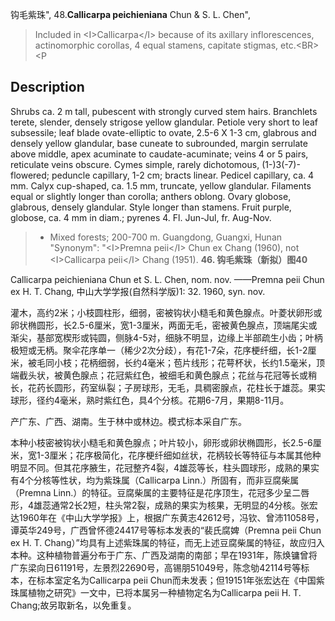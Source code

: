 钩毛紫珠",
48.**Callicarpa peichieniana** Chun & S. L. Chen",

> Included in &lt;I&gt;Callicarpa&lt;/I&gt; because of its axillary inflorescences, actinomorphic corollas, 4 equal stamens, capitate stigmas, etc.&lt;BR&gt;  &lt;P

## Description
Shrubs ca. 2 m tall, pubescent with strongly curved stem hairs. Branchlets terete, slender, densely strigose yellow glandular. Petiole very short to leaf subsessile; leaf blade ovate-elliptic to ovate, 2.5-6 X  1-3 cm, glabrous and densely yellow glandular, base cuneate to subrounded, margin serrulate above middle, apex acuminate to caudate-acuminate; veins 4 or 5 pairs, reticulate veins obscure. Cymes simple, rarely dichotomous, (1-)3(-7)-flowered; peduncle capillary, 1-2 cm; bracts linear.  Pedicel capillary, ca. 4 mm. Calyx cup-shaped, ca. 1.5 mm, truncate, yellow glandular. Filaments equal or slightly longer than corolla; anthers oblong. Ovary globose, glabrous, densely glandular. Style longer than stamens. Fruit purple, globose, ca. 4 mm in diam.; pyrenes 4. Fl. Jun-Jul, fr. Aug-Nov.

> * Mixed forests; 200-700 m. Guangdong, Guangxi, Hunan
  "Synonym": "&lt;I&gt;Premna peii&lt;/I&gt; Chun ex Chang (1960), not &lt;I&gt;Callicarpa peii&lt;/I&gt; Chang (1951).
**46. 钩毛紫珠（新拟）图40**

Callicarpa peichieniana Chun et S. L. Chen, nom. nov. ——Premna peii Chun ex H. T. Chang, 中山大学学报(自然科学版)1: 32. 1960, syn. nov.

灌木，高约2米；小枝圆柱形，细弱，密被钩状小糙毛和黄色腺点。叶菱状卵形或卵状椭圆形，长2.5-6厘米，宽1-3厘米，两面无毛，密被黄色腺点，顶端尾尖或渐尖，基部宽楔形或钝圆，侧脉4-5对，细脉不明显，边缘上半部疏生小齿；叶柄极短或无柄。聚伞花序单一（稀少2次分歧），有花1-7朵，花序梗纤细，长1-2厘米，被毛同小枝；花柄细弱，长约4毫米；苞片线形；花萼杯状，长约1.5毫米，顶端截头状，被黄色腺点；花冠紫红色，被细毛和黄色腺点；花丝与花冠等长或稍长，花药长圆形，药室纵裂；子房球形，无毛，具稠密腺点，花柱长于雄蕊。果实球形，径约4毫米，熟时紫红色，具4个分核。花期6-7月，果期8-11月。

产广东、广西、湖南。生于林中或林边。模式标本采自广东。

本种小枝密被钩状小糙毛和黄色腺点；叶片较小，卵形或卵状椭圆形，长2.5-6厘米，宽1-3厘米；花序极简化，花序梗纤细如丝状，花柄较长等特征与本属其他种明显不同。但其花序腋生，花冠整齐4裂，4雄蕊等长，柱头圆球形，成熟的果实有4个分核等性状，均为紫珠属（Callicarpa Linn.）所固有，而非豆腐柴属（Premna Linn.）的特征。豆腐柴属的主要特征是花序顶生，花冠多少呈二唇形，4雄蕊通常2长2短，柱头常2裂，成熟的果实为核果，无明显的4分核。张宏达1960年在《中山大学学报》上，根据广东黄志42612号，冯钦、曾沛11058号，谭英华249号，广西曾怀德24417号等标本发表的“裴氏腐婢（Premna peii Chun ex H. T. Chang）”均具有上述紫珠属的特征，而无上述豆腐柴属的特征，故应归入本种。这种植物普遍分布于广东、广西及湖南的南部；早在1931年，陈焕镛曾将广东梁向日61191号，左景烈22690号，高锡朋51049号，陈念劬42114号等标本，在标本室定名为Callicarpa peii Chun而未发表；但19151年张宏达在《中国紫珠属植物之研究》一文中，已将本属另一种植物定名为Callicarpa peii H. T. Chang;故另取新名，以免重复。

